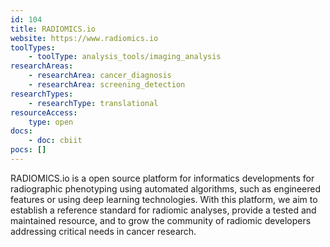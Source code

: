 ```yaml
---
id: 104
title: RADIOMICS.io
website: https://www.radiomics.io
toolTypes:
	- toolType: analysis_tools/imaging_analysis
researchAreas:
	- researchArea: cancer_diagnosis
	- researchArea: screening_detection
researchTypes:
	- researchType: translational
resourceAccess:
    type: open
docs:
    - doc: cbiit
pocs: []        
---
```

RADIOMICS.io is a open source platform for informatics developments for radiographic phenotyping using automated algorithms, such as engineered features or using deep learning technologies. With this platform, we aim to establish a reference standard for radiomic analyses, provide a tested and maintained resource, and to grow the community of radiomic developers addressing critical needs in cancer research.
